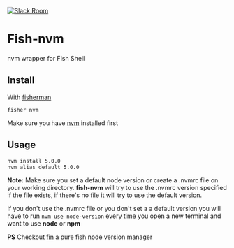 [![Slack Room][slack-badge]][slack-link]

# Fish-nvm

nvm wrapper for Fish Shell

## Install

With [fisherman]

```
fisher nvm
```

Make sure you have [nvm] installed first

## Usage

```fish
nvm install 5.0.0
nvm alias default 5.0.0
```

**Note:**
Make sure you set a default node version or create a .nvmrc file on your working directory.
**fish-nvm** will try to use the .nvmrc version specified if the file exists, if there's no file it will try to use the default version.

If you don't use the .nvmrc file or you don't set a a default version you will have to run `nvm use node-version` every time you open a new terminal and want to use **node** or **npm**

**PS**
Checkout [fin] a pure fish node version manager

[slack-link]: https://fisherman-wharf.herokuapp.com
[slack-badge]: https://fisherman-wharf.herokuapp.com/badge.svg
[fisherman]: https://github.com/fisherman/fisherman
[nvm]: https://github.com/creationix/nvm
[fin]: https://github.com/fisherman/fin
